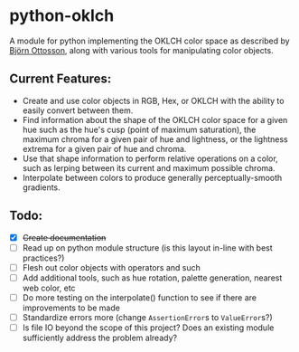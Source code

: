 # python-oklch
A module for python implementing the OKLCH color space as described by [Björn Ottosson](https://bottosson.github.io/posts/), along with various tools for manipulating color objects. 

## Current Features: 
- Create and use color objects in RGB, Hex, or OKLCH with the ability to easily convert between them. 
- Find information about the shape of the OKLCH color space for a given hue such as the hue's cusp (point of maximum saturation), the maximum chroma for a given pair of hue and lightness, or the lightness extrema for a given pair of hue and chroma. 
- Use that shape information to perform relative operations on a color, such as lerping between its current and maximum possible chroma. 
- Interpolate between colors to produce generally perceptually-smooth gradients. 

## Todo:
- [x] ~~Create documentation~~
- [ ] Read up on python module structure (is this layout in-line with best practices?)
- [ ] Flesh out color objects with operators and such
- [ ] Add additional tools, such as hue rotation, palette generation, nearest web color, etc
- [ ] Do more testing on the interpolate() function to see if there are improvements to be made
- [ ] Standardize errors more (change `AssertionError`s to `ValueError`s?)
- [ ] Is file IO beyond the scope of this project? Does an existing module sufficiently address the problem already? 
